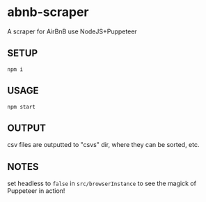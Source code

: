 # abnb-scraper
A scraper for AirBnB use NodeJS+Puppeteer
## SETUP
```
npm i
```
## USAGE
```
npm start
```
## OUTPUT
csv files are outputted to "csvs" dir, where they can be sorted, etc.
## NOTES
set headless to `false` in `src/browserInstance` to see the magick of
Puppeteer in action!

